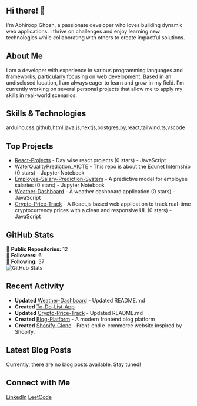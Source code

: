 ## Hi there! 👋

I'm Abhiroop Ghosh, a passionate developer who loves building dynamic web applications. I thrive on challenges and enjoy learning new technologies while collaborating with others to create impactful solutions.

## About Me

I am a developer with experience in various programming languages and frameworks, particularly focusing on web development. Based in an undisclosed location, I am always eager to learn and grow in my field. I'm currently working on several personal projects that allow me to apply my skills in real-world scenarios.

## Skills & Technologies

arduino,css,github,html,java,js,nextjs,postgres,py,react,tailwind,ts,vscode

## Top Projects

- [React-Projects](https://github.com/AbhiroopGhosh-007/React-Projects) - Day wise react projects (0 stars) - JavaScript
- [WaterQualityPrediction_AICTE](https://github.com/AbhiroopGhosh-007/WaterQualityPrediction_AICTE) - This repo is about the Edunet Internship (0 stars) - Jupyter Notebook
- [Employee-Salary-Prediction-System](https://github.com/AbhiroopGhosh-007/Employee-Salary-Prediction-System) - A predictive model for employee salaries (0 stars) - Jupyter Notebook
- [Weather-Dashboard](https://github.com/AbhiroopGhosh-007/Weather-Dashboard) - A weather dashboard application (0 stars) - JavaScript
- [Crypto-Price-Track](https://github.com/AbhiroopGhosh-007/Crypto-Price-Track) - A React.js based web application to track real-time cryptocurrency prices with a clean and responsive UI. (0 stars) - JavaScript

## GitHub Stats

🌟 **Public Repositories:** 12  
👥 **Followers:** 6  
👤 **Following:** 37  
![GitHub Stats](https://github-readme-stats.vercel.app/api?username=AbhiroopGhosh-007&show_icons=true&theme=radical)

## Recent Activity

- **Updated** [Weather-Dashboard](https://github.com/AbhiroopGhosh-007/Weather-Dashboard) - Updated README.md  
- **Created** [To-Do-List-App](https://github.com/AbhiroopGhosh-007/To-Do-List-App)  
- **Updated** [Crypto-Price-Track](https://github.com/AbhiroopGhosh-007/Crypto-Price-Track) - Updated README.md  
- **Created** [Blog-Platform](https://github.com/AbhiroopGhosh-007/Blog-Platform) - A modern frontend blog platform  
- **Created** [Shopify-Clone](https://github.com/AbhiroopGhosh-007/Shopify-Clone) - Front-end e-commerce website inspired by Shopify.

## Latest Blog Posts

Currently, there are no blog posts available. Stay tuned!

## Connect with Me

[LinkedIn](https://www.linkedin.com/in/abhiroop-ghosh-sde/) [LeetCode](https://leetcode.com/u/abhiroopghosh007/)
